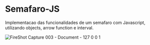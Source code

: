 # Semafaro-JS

Implementacao das funcionalidades de um semafaro com Javascript, utilizando objects, arrow function e interval.


![FireShot Capture 003 - Document - 127 0 0 1](https://user-images.githubusercontent.com/62514371/147851784-0d2079ab-0192-4bda-afb8-8e92717350f4.png)
